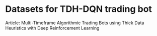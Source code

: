# Datasets for TDH-DQN trading bot 
Article:
Multi-Timeframe Algorithmic Trading Bots using Thick Data Heuristics with Deep Reinforcement Learning
